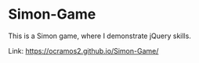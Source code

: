 # Simon-Game

This is a Simon game, where I demonstrate jQuery skills.

Link: https://ocramos2.github.io/Simon-Game/
